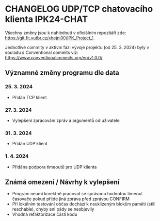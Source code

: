 # CHANGELOG UDP/TCP chatovacího klienta IPK24-CHAT

Všechny změny jsou k nahlédnutí v oficiálním repozitáři zde:  https://git.fit.vutbr.cz/xhejni00/IPK_Project_1.


Jednotlivé commity v aktivní fázi vývoje projektu (od 25. 3. 2024) byly v souladu s Conventional commits viz: https://www.conventionalcommits.org/en/v1.0.0/

## Významné změny programu dle data

### 25. 3. 2024
- Přidán TCP klient

### 27. 3. 2024
- Vylepšení zpracování zpráv a argumentů od uživatele
  
### 31. 3. 2024
- Přidán UDP klient

### 1. 4. 2024
- Přidána podpora timeoutů pro UDP klienta

## Známá omezení / Návrhy k vylepšení
- Program neumí korektně pracovat se správnou hodnotou timeout časovače pokud přijde jiná zpráva před zprávou CONFIRM
- Při lokálním testování občas dochází k neuklizeným blokům paměti (still reachable), chyby ani pády se neobjevily
- Vhodná refaktorizace části kódu

